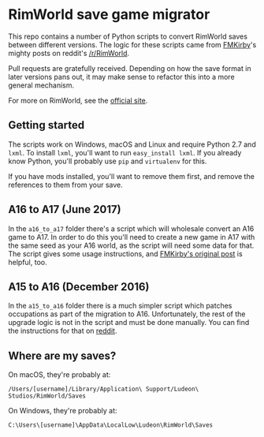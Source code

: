 # RimWorld save game migrator

This repo contains a number of Python scripts to convert RimWorld
saves between different versions. The logic for these scripts came from [FMKirby](https://www.reddit.com/user/FMKirby)'s
mighty posts on reddit's [/r/RimWorld](https://www.reddit.com/r/RimWorld/).

Pull requests are gratefully received. Depending on how the save format in later
versions pans out, it may make sense to refactor this into a more general
mechanism.

For more on RimWorld, see the [official site](https://rimworldgame.com).

## Getting started

The scripts work on Windows, macOS and Linux and require Python 2.7 and `lxml`.
To install `lxml`, you'll want to run  `easy_install lxml`.
If you already know Python, you'll probably use `pip` and `virtualenv` for this.

If you have mods installed, you'll want to remove them first, and remove the
references to them from your save.

## A16 to A17 (June 2017)

In the `a16_to_a17` folder there's a script which will wholesale convert an A16
game to A17. In order to do this you'll need to create a new game in A17 with
the same seed as your A16 world, as the script will need some data for that. The
script gives some usage instructions, and [FMKirby's original post](https://www.reddit.com/r/RimWorld/comments/6gk9m9/that_time_again_a16_save_a17/)
is helpful, too.

## A15 to A16 (December 2016)

In the `a15_to_a16` folder there is a much simpler script which patches
occupations as part of the migration to A16. Unfortunately, the rest of the
upgrade logic is not in the script and must be done manually. You can find the
instructions for that on [reddit](https://www.reddit.com/r/RimWorld/comments/5jp9at/best_sit_down_updating_an_a15_save_to_a16/).

## Where are my saves?

On macOS, they're probably at:

`/Users/[username]/Library/Application\ Support/Ludeon\ Studios/RimWorld/Saves`

On Windows, they're probably at:

`C:\Users\[username]\AppData\LocalLow\Ludeon\RimWorld\Saves`
